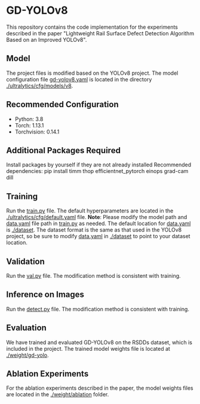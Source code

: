 # GD-YOLOv8
This repository contains the code implementation for the experiments described in the paper "Lightweight Rail Surface Defect Detection Algorithm Based on an Improved YOLOv8".

## Model
The project files is modified based on the YOLOv8 project. The model configuration file [gd-yolov8.yaml](https://github.com/haichao67/GD-YOLOv8/blob/main/ultralytics/cfg/models/v8/gd-yolov8.yaml) is located in the directory [./ultralytics/cfg/models/v8](https://github.com/haichao67/GD-YOLOv8/tree/main/ultralytics/cfg/models/v8).

## Recommended Configuration
- Python: 3.8
- Torch: 1.13.1
- Torchvision: 0.14.1

## Additional Packages Required
Install packages by yourself if they are not already installed
Recommended dependencies:
pip install timm thop efficientnet_pytorch einops grad-cam dill

## Training
Run the [train.py](https://github.com/haichao67/GD-YOLOv8/blob/main/train.py) file. The default hyperparameters are located in the [./ultralytics/cfg/default.yaml](https://github.com/haichao67/GD-YOLOv8/blob/main/ultralytics/cfg/default.yaml) file.
**Note**: Please modify the model path and [data.yaml](https://github.com/haichao67/GD-YOLOv8/blob/main/dataset/data.yaml) file path in [train.py](https://github.com/haichao67/GD-YOLOv8/blob/main/train.py) as needed. The default location for [data.yaml](https://github.com/haichao67/GD-YOLOv8/blob/main/dataset/data.yaml) is [./dataset](https://github.com/haichao67/GD-YOLOv8/tree/main/dataset). The dataset format is the same as that used in the YOLOv8 project, so be sure to modify [data.yaml](https://github.com/haichao67/GD-YOLOv8/blob/main/dataset/data.yaml) in [./dataset](https://github.com/haichao67/GD-YOLOv8/tree/main/dataset) to point to your dataset location.

## Validation
Run the [val.py](https://github.com/haichao67/GD-YOLOv8/blob/main/val.py) file. The modification method is consistent with training.

## Inference on Images
Run the [detect.py](https://github.com/haichao67/GD-YOLOv8/blob/main/detect.py) file. The modification method is consistent with training.

## Evaluation
We have trained and evaluated GD-YOLOv8 on the RSDDs dataset, which is included in the project. The trained model weights file is located at [./weight/gd-yolo](https://github.com/haichao67/GD-YOLOv8/tree/main/weight/gd-yolo).

## Ablation Experiments
For the ablation experiments described in the paper, the model weights files are located in the [./weight/ablation](https://github.com/haichao67/GD-YOLOv8/tree/main/weight/ablation) folder.
